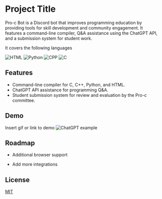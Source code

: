 
# Project Title
Pro-c Bot is a Discord bot that improves programming education by providing tools for skill development and community engagement. It features a command-line compiler, Q&A assistance using the ChatGPT API, and a submission system for student work.


It covers the following languages

![HTML](https://img.shields.io/badge/HTML/CSS-red.svg)
![Python](https://img.shields.io/badge/Python-green.svg)
![CPP](https://img.shields.io/badge/CPP-blue.svg)
![C](https://img.shields.io/badge/C-blue.svg)




## Features

- Command-line compiler for C, C++, Python, and HTML.
- ChatGPT API assistance for programming Q&A.
- Student submission system for review and evaluation by the Pro-c committee.



## Demo

Insert gif or link to demo
![ChatGPT example](https://imgur.com/a39ffc38-9810-439d-8af6-3a510fba7240)

## Roadmap

- Additional browser support

- Add more integrations


## License

[MIT](https://choosealicense.com/licenses/mit/)

